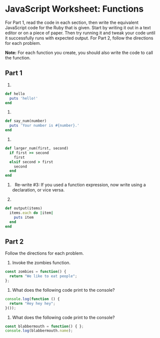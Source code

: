 # JavaScript Worksheet: Functions
For Part 1, read the code in each section, then write the equivalent JavaScript code for the Ruby that is given. Start by writing it out in a text editor or on a piece of paper. Then try running it and tweak your code until it successfully runs with expected output.
For Part 2, follow the directions for each problem.

**Note:** For each function you create, you should also write the code to call the function.

## Part 1
1. &nbsp;
  ```ruby
  def hello
    puts 'hello!'
  end
  ```

1. &nbsp;
  ```ruby
  def say_num(number)
    puts 'Your number is #{number}.'
  end
  ```

1. &nbsp;
  ```ruby
  def larger_num(first, second)
    if first >= second
      first
    elsif second > first
      second
    end
  end
  ```

1. &nbsp;
Re-write #3: If you used a function expression, now write using a declaration, or vice versa.

1. &nbsp;
  ```ruby
  def output(items)
    items.each do |item|
      puts item
    end
  end
  ```


## Part 2
Follow the directions for each problem.
1. Invoke the zombies function.
  ```javascript
  const zombies = function() {
    return "We like to eat people";
  };
  ```

<!-- 1. Call the `square()` method on the `my_calculator` object.
  ```javascript
  const Calculator = function() {
    this.square = function (x) {
      return x * x;
    }
  };
  let my_calculator = new Calculator();
  ``` -->

1. What does the following code print to the console?
  ```javascript
  console.log(function () {
    return "Hey hey hey";
  }());
  ```

1. What does the following code print to the console?
  ```javascript
  const blabbermouth = function() { };
  console.log(blabbermouth.name);
  ```
